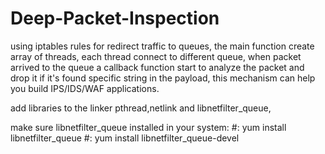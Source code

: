 # Deep-Packet-Inspection
using iptables rules for redirect traffic to queues, the main function create array of threads, each thread connect to different queue, when packet arrived to the queue a callback function start to analyze the packet and drop it if it's found specific string in the payload, this mechanism can help you build IPS/IDS/WAF applications.

add libraries to the linker
pthread,netlink and libnetfilter_queue,

make sure libnetfilter_queue installed in your system:
#: yum install libnetfilter_queue
#: yum install libnetfilter_queue-devel
